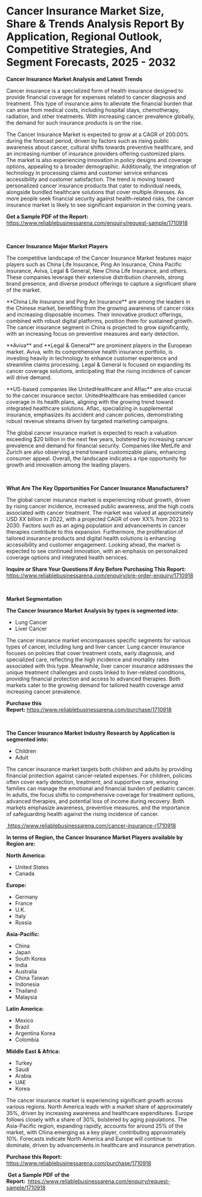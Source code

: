 <p><h1>Cancer Insurance Market Size, Share & Trends Analysis Report By Application, Regional Outlook, Competitive Strategies, And Segment Forecasts, 2025 - 2032</h1></p><p><strong>Cancer Insurance Market Analysis and Latest Trends</strong></p>
<p><p>Cancer insurance is a specialized form of health insurance designed to provide financial coverage for expenses related to cancer diagnosis and treatment. This type of insurance aims to alleviate the financial burden that can arise from medical costs, including hospital stays, chemotherapy, radiation, and other treatments. With increasing cancer prevalence globally, the demand for such insurance products is on the rise.</p><p>The Cancer Insurance Market is expected to grow at a CAGR of 200.00% during the forecast period, driven by factors such as rising public awareness about cancer, cultural shifts towards preventive healthcare, and an increasing number of insurance providers offering customized plans. The market is also experiencing innovation in policy designs and coverage options, appealing to a broader demographic. Additionally, the integration of technology in processing claims and customer service enhances accessibility and customer satisfaction. The trend is moving toward personalized cancer insurance products that cater to individual needs, alongside bundled healthcare solutions that cover multiple illnesses. As more people seek financial security against health-related risks, the cancer insurance market is likely to see significant expansion in the coming years.</p></p>
<p><strong>Get a Sample PDF of the Report:&nbsp;</strong> <a href="https://www.reliablebusinessarena.com/enquiry/request-sample/1710918?utm_campaign=3430&utm_medium=2&utm_source=Github&utm_content=ia&utm_term=19042025&utm_id=cancer-insurance">https://www.reliablebusinessarena.com/enquiry/request-sample/1710918</a></p>
<p>&nbsp;</p>
<p><strong>Cancer Insurance Major Market Players</strong></p>
<p><p>The competitive landscape of the Cancer Insurance Market features major players such as China Life Insurance, Ping An Insurance, China Pacific Insurance, Aviva, Legal & General, New China Life Insurance, and others. These companies leverage their extensive distribution channels, strong brand presence, and diverse product offerings to capture a significant share of the market.</p><p>**China Life Insurance and Ping An Insurance** are among the leaders in the Chinese market, benefiting from the growing awareness of cancer risks and increasing disposable incomes. Their innovative product offerings, combined with robust digital platforms, position them for sustained growth. The cancer insurance segment in China is projected to grow significantly, with an increasing focus on preventive measures and early detection.</p><p>**Aviva** and **Legal & General** are prominent players in the European market. Aviva, with its comprehensive health insurance portfolio, is investing heavily in technology to enhance customer experience and streamline claims processing. Legal & General is focused on expanding its cancer coverage solutions, anticipating that the rising incidence of cancer will drive demand.</p><p>**US-based companies like UnitedHealthcare and Aflac** are also crucial to the cancer insurance sector. UnitedHealthcare has embedded cancer coverage in its health plans, aligning with the growing trend toward integrated healthcare solutions. Aflac, specializing in supplemental insurance, emphasizes its accident and cancer policies, demonstrating robust revenue streams driven by targeted marketing campaigns.</p><p>The global cancer insurance market is expected to reach a valuation exceeding $20 billion in the next few years, bolstered by increasing cancer prevalence and demand for financial security. Companies like MetLife and Zurich are also observing a trend toward customizable plans, enhancing consumer appeal. Overall, the landscape indicates a ripe opportunity for growth and innovation among the leading players.</p></p>
<p>&nbsp;</p>
<p><strong>What Are The Key Opportunities For Cancer Insurance Manufacturers?</strong></p>
<p><p>The global cancer insurance market is experiencing robust growth, driven by rising cancer incidence, increased public awareness, and the high costs associated with cancer treatment. The market was valued at approximately USD XX billion in 2022, with a projected CAGR of over XX% from 2023 to 2030. Factors such as an aging population and advancements in cancer therapies contribute to this expansion. Furthermore, the proliferation of tailored insurance products and digital health solutions is enhancing accessibility and customer engagement. Looking ahead, the market is expected to see continued innovation, with an emphasis on personalized coverage options and integrated health services.</p></p>
<p><strong>Inquire or Share Your Questions If Any Before Purchasing This Report:</strong> <a href="https://www.reliablebusinessarena.com/enquiry/pre-order-enquiry/1710918?utm_campaign=3430&utm_medium=2&utm_source=Github&utm_content=ia&utm_term=19042025&utm_id=cancer-insurance">https://www.reliablebusinessarena.com/enquiry/pre-order-enquiry/1710918</a></p>
<p>&nbsp;</p>
<p><strong>Market Segmentation</strong></p>
<p><strong>The Cancer Insurance Market Analysis by types is segmented into:</strong></p>
<p><ul><li>Lung Cancer</li><li>Liver Cancer</li></ul></p>
<p><p>The cancer insurance market encompasses specific segments for various types of cancer, including lung and liver cancer. Lung cancer insurance focuses on policies that cover treatment costs, early diagnosis, and specialized care, reflecting the high incidence and mortality rates associated with this type. Meanwhile, liver cancer insurance addresses the unique treatment challenges and costs linked to liver-related conditions, providing financial protection and access to advanced therapies. Both markets cater to the growing demand for tailored health coverage amid increasing cancer prevalence.</p></p>
<p><strong>Purchase this Report:&nbsp;</strong><a href="https://www.reliablebusinessarena.com/purchase/1710918?utm_campaign=3430&utm_medium=2&utm_source=Github&utm_content=ia&utm_term=19042025&utm_id=cancer-insurance">https://www.reliablebusinessarena.com/purchase/1710918</a></p>
<p>&nbsp;</p>
<p><strong>The Cancer Insurance Market Industry Research by Application is segmented into:</strong></p>
<p><ul><li>Children</li><li>Adult</li></ul></p>
<p><p>The cancer insurance market targets both children and adults by providing financial protection against cancer-related expenses. For children, policies often cover early detection, treatment, and supportive care, ensuring families can manage the emotional and financial burden of pediatric cancer. In adults, the focus shifts to comprehensive coverage for treatment options, advanced therapies, and potential loss of income during recovery. Both markets emphasize awareness, preventive measures, and the importance of safeguarding health against the rising incidence of cancer.</p></p>
<p><a href="https://www.reliablebusinessarena.com/cancer-insurance-r1710918?utm_campaign=3430&utm_medium=2&utm_source=Github&utm_content=ia&utm_term=19042025&utm_id=cancer-insurance">&nbsp;https://www.reliablebusinessarena.com/cancer-insurance-r1710918</a></p>
<p><strong>In terms of Region, the Cancer Insurance Market Players available by Region are:</strong></p>
<p>
    <p> <strong> North America: </strong>
        <ul>
            <li>United States</li>
            <li>Canada</li>
        </ul>
        </p> 
    <p> <strong> Europe: </strong>
        <ul>
            <li>Germany</li>
            <li>France</li>
            <li>U.K.</li>
            <li>Italy</li>
            <li>Russia</li>
        </ul>
        </p> 
    <p> <strong> Asia-Pacific: </strong>
        <ul>
            <li>China</li>
            <li>Japan</li>
            <li>South Korea</li>
            <li>India</li>
            <li>Australia</li>
            <li>China Taiwan</li>
            <li>Indonesia</li>
            <li>Thailand</li>
            <li>Malaysia</li>
        </ul>
        </p> 
    <p> <strong> Latin America: </strong>
        <ul>
            <li>Mexico</li>
            <li>Brazil</li>
            <li>Argentina Korea</li>
            <li>Colombia</li>
        </ul>
        </p> 
    <p> <strong> Middle East & Africa: </strong>
        <ul>
            <li>Turkey</li>
            <li>Saudi</li>
            <li>Arabia</li>
            <li>UAE</li>
            <li>Korea</li>
        </ul>
    </p>
    </p>
<p><p>The cancer insurance market is experiencing significant growth across various regions. North America leads with a market share of approximately 35%, driven by increasing awareness and healthcare expenditures. Europe follows closely with a share of 30%, bolstered by aging populations. The Asia-Pacific region, expanding rapidly, accounts for around 25% of the market, with China emerging as a key player, contributing approximately 10%. Forecasts indicate North America and Europe will continue to dominate, driven by advancements in healthcare and insurance penetration.</p></p>
<p><strong>Purchase this Report: </strong><a href="https://www.reliablebusinessarena.com/purchase/1710918?utm_campaign=3430&utm_medium=2&utm_source=Github&utm_content=ia&utm_term=19042025&utm_id=cancer-insurance">https://www.reliablebusinessarena.com/purchase/1710918</a></p>
<p>&nbsp;<strong>Get a Sample PDF of the Report:&nbsp;&nbsp;</strong><a href="https://www.reliablebusinessarena.com/enquiry/request-sample/1710918?utm_campaign=3430&utm_medium=2&utm_source=Github&utm_content=ia&utm_term=19042025&utm_id=cancer-insurance">https://www.reliablebusinessarena.com/enquiry/request-sample/1710918</a></p>
<p><strong></strong></p>
<p><p></p><p></p><p></p></p>